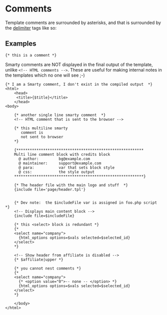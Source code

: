 # Comments

Template comments are surrounded by asterisks, and that is surrounded by
the [delimiter](../../designers/language-basic-syntax/language-escaping.md) tags like so:

## Examples

```smarty
{* this is a comment *}
```

Smarty comments are NOT displayed in the final output of the template,
unlike `<!-- HTML comments -->`. These are useful for making internal
notes in the templates which no one will see ;-)

```smarty
{* I am a Smarty comment, I don't exist in the compiled output  *}
<html>
    <head>
     <title>{$title}</title>
    </head>
<body>

    {* another single line smarty comment  *}
    <!-- HTML comment that is sent to the browser -->

    {* this multiline smarty
       comment is
       not sent to browser
    *}

    {*********************************************************
    Multi line comment block with credits block
      @ author:         bg@example.com
      @ maintainer:     support@example.com
      @ para:           var that sets block style
      @ css:            the style output
    **********************************************************}

    {* The header file with the main logo and stuff  *}
    {include file='page/header.tpl'}


    {* Dev note:  the $includeFile var is assigned in foo.php script  *}
    <!-- Displays main content block -->
    {include file=$includeFile}

    {* this <select> block is redundant *}
    {*
    <select name="company">
      {html_options options=$vals selected=$selected_id}
    </select>
    *}

    <!-- Show header from affiliate is disabled -->
    {* $affiliate|upper *}

    {* you cannot nest comments *}
    {*
    <select name="company">
      {* <option value="0">-- none -- </option> *}
      {html_options options=$vals selected=$selected_id}
    </select>
    *}

    </body>
</html>
```
      
